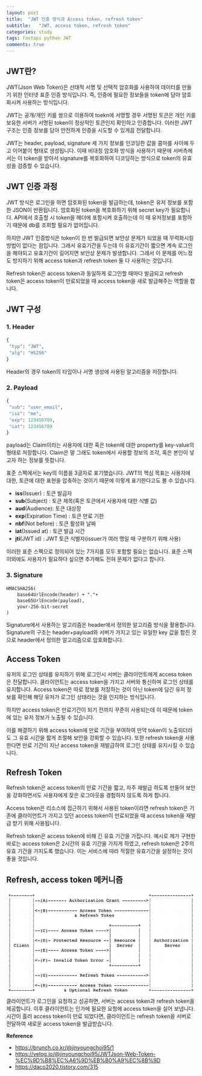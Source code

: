```yaml
---
layout: post
title:  "JWT 인증 방식과 Access token, refresh token"
subtitle:   "JWT, access token, refresh token"
categories: study
tags: fastapi python JWT
comments: true
---
```


## JWT란?

JWT(Json Web Token)은 선태적 서명 및 선택적 암호화를 사용하여 데이터를 만들기 위한 인터넷 표준 인증 방식입니다. 즉, 인증에 필요한 정보들을 token에 담아 암호화시켜 사용하는 방식입니다.

JWT는 공개/개인 키를 쌍으로 이용하여 toekn에 서명할 경우 서명된 토큰은 개인 키를 보유한 서버가 서명된 token이 정상적인 토큰인지 확인하고 인증합니다. 이러한 JWT 구조는 인증 정보를 담아 안전하게 인증을 시도할 수 있게끔 전달합니다.

JWT는 header, payload, signature 세 가지 정보를 인코딩한 값을 콤마를 사이에 두고 이어붙이 형태로 생성됩니다. 이때 비대칭 암호화 방식을 사용하기 때문에 서버측에서는 이 token을 받아서 signature를 복호화하여 디코딩하는 방식으로 token의 유효성을 검증할 수 있습니다.

## JWT 인증 과정

JWT 방식은 로그인을 하면 암호화된 token을 발급하는데, token은 유저 정보를 포함한 JSON이 반환됩니다. 암호화된 token을 복호화하기 위해 secret key가 필요합니다. API에서 호출할 시 token을 헤더에 포함시켜 호출하는데 이 때 유저정보를 포함하기 때문에 db를 조회할 필요가 없어집니다.

하지만 JWT 인증방식은 token이 한 번 발급되면 보안상 문제가 되었을 때 무력화시킬 방법이 없다는 점입니다. 그래서 유효기간을 두는데 이 유효기간이 짧으면 계속 로그인을 해야되고 유효기간이 길어지면 보안상 문제가 발생합니다. 그래서 이 문제를 어느정도 방지하기 위해 access token과 refresh token 둘 다 사용하는 것입니다.

Refresh token은 access token과 동일하게 로그인할 때마다 발급되고 refresh token은 access token이 만료되었을 때 access token을 새로 발급해주는 역할을 합니다. 

## JWT 구성

### 1. Header
```python
{
 "typ": "JWT",
 "alg": "HS256"
}
```
Header의 경우 token의 타입이나 서명 생성에 사용된 알고리즘을 저장합니다.

### 2. Payload
```python
{
 "sub": "user_email",
 "iss": "me",
 "exp": 123456789,
 "iat": 123456789
}
```
payload는 Claim이라는 사용자에 대한 혹은 token에 대한 property를 key-value의 형태로 저장합니다. Claim은 말 그래도 token에서 사용할 정보의 조각, 혹은 본인이 넣고자 하는 정보를 뜻합니다.

표준 스펙에서는 key의 이름을 3글자로 표기했습니다. JWT의 핵심 목표는 사용자에 대한, 토큰에 대한 표현을 압축하는 것이기 때문에 이렇게 표기한다고도 볼 수 있습니다. 

- **iss**(Issuer) : 토큰 발급자
- **sub**(Subject) : 토큰 제목(혹은 토큰에서 사용자에 대한 식별 값)
- **aud**(Audience): 토큰 대상장
- **exp**(Expiration Time) : 토큰 만료 기한
- **nbf**(Not before) : 토큰 활성화 날짜
- **iat**(Issued at) : 토큰 발급 시간
- **jti**(JWT id) : JWT 토큰 식별자(issuer가 여러 명일 때 구분하기 위해 사용)

이러한 표준 스펙으로 정의되어 있는 7가지를 모두 포함할 필요는 없습니다. 표준 스펙 이외에도 사용자가 필요하다 싶으면 추가해도 전혀 문제가 없다고 합니다.

### 3. Signature
```
HMACSHA256(
	base64UrlEncode(header) + "."+
	base65UrlEncode(payload),
	your-256-bit-secret
)
```
Signature에서 사용하는 알고리즘은 header에서 정의한 알고리즘 방식을 활용합니다. Signature의 구조는 header+payload와 서버가 가지고 있는 유일한 key 값을 합친 것으로 header에서 정의한 알고리즘으로 암호화합니다.


## Access Token

유저의 로그인 상태를 유지하기 위해 로그인시 서버는 클라이언트에게 access token은 전달합니다. 클라이언트는 access token을 가지고 서버와 통신하며 로그인 상태를 유지합니다. Access token은 따로 정보를 저장하는 것이 아닌 token에 담긴 유저 정보를 확인해 해당 유저가 로그인 상태라는 것을 인지하는 방식입니다.

하지만 access token은 만료기간이 되기 전까지 꾸준히 사용되는데 이 때문에 token에 있는 유저 정보가 노출될 수 있습니다. 

이를 해결하기 위해 access token에 만료 기간을 부여하여 만약 token이 노출되더라도 그 유효 시간을 짧게 조절해 보안을 강화할 수 있습니다. 또한 refresh token을 사용한다면 만료 기간이 지난 access token을 재발급하여 로그인 상태를 유지시킬 수 있습니다.

## Refresh Token

Refresh token은 access token의 만료 기간을 짧고, 자주 재발급 하도록 만들어 보안을 강화하면서도 사용자에게 잦은 로그아웃을 경험하지 않도록 하게 합니다. 

Access token은 리소스에 접근하기 위해서 사용된 token이라면 refresh token은 기존에 클라이언트가 가지고 있던 access token이 만료되었을 때 access token을 재발급 받기 위해 사용됩니다. 

Refresh token은 access token에 비해 긴 유효 기간을 가집니다. 예시로 제가 구현한 바로는 access token은 2시간의 유효 기간을 가지게 하였고, refresh token은 2주의 유효 기간을 가지도록 했습니다. 이는 서비스에 따라 적절한 유효기간을 설정하는 것이 좋을 것입니다.

## Refresh, access token 메커니즘

![img](/assets/img/study/mechanism.PNG)
클라이언트가 로그인을 요청하고 성공하면, 서버는 access token과 refresh token을 제공합니다. 이후 클라이언트는 인가에 필요한 요청에 access token을 실어 보냅니다. 시간이 흘러 access token이 만료 되었다면, 클라이언트는 refresh token을 서버로 전달하여 새로운 access token을 발급받습니다. 

**Reference**
- https://brunch.co.kr/@jinyoungchoi95/1
- https://velog.io/@jinyoungchoi95/JWTJson-Web-Token-%EC%9D%B8%EC%A6%9D%EB%B0%A9%EC%8B%9D
- https://daco2020.tistory.com/315
